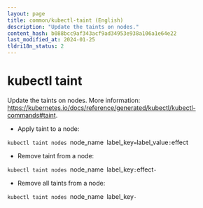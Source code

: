 ```yaml
---
layout: page
title: common/kubectl-taint (English)
description: "Update the taints on nodes."
content_hash: b088bcc9af343acf9ad34953e938a106a1e64e22
last_modified_at: 2024-01-25
tldri18n_status: 2
---
```

# kubectl taint

Update the taints on nodes.
More information: <https://kubernetes.io/docs/reference/generated/kubectl/kubectl-commands#taint>.

- Apply taint to a node:

`kubectl taint nodes `<span class="tldr-var badge badge-pill bg-dark-lm bg-white-dm text-white-lm text-dark-dm font-weight-bold">node_name</span>` `<span class="tldr-var badge badge-pill bg-dark-lm bg-white-dm text-white-lm text-dark-dm font-weight-bold">label_key</span>`=`<span class="tldr-var badge badge-pill bg-dark-lm bg-white-dm text-white-lm text-dark-dm font-weight-bold">label_value</span>`:`<span class="tldr-var badge badge-pill bg-dark-lm bg-white-dm text-white-lm text-dark-dm font-weight-bold">effect</span>

- Remove taint from a node:

`kubectl taint nodes `<span class="tldr-var badge badge-pill bg-dark-lm bg-white-dm text-white-lm text-dark-dm font-weight-bold">node_name</span>` `<span class="tldr-var badge badge-pill bg-dark-lm bg-white-dm text-white-lm text-dark-dm font-weight-bold">label_key</span>`:`<span class="tldr-var badge badge-pill bg-dark-lm bg-white-dm text-white-lm text-dark-dm font-weight-bold">effect</span>`-`

- Remove all taints from a node:

`kubectl taint nodes `<span class="tldr-var badge badge-pill bg-dark-lm bg-white-dm text-white-lm text-dark-dm font-weight-bold">node_name</span>` `<span class="tldr-var badge badge-pill bg-dark-lm bg-white-dm text-white-lm text-dark-dm font-weight-bold">label_key</span>`-`
